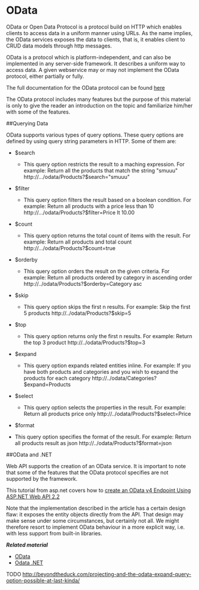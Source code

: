 # OData

OData or Open Data Protocol is a protocol build on HTTP which enables clients to access data in a uniform manner using URLs. As the name implies, the OData services exposes the data to clients, that is, it enables client to CRUD data models through http messages.

OData is a protocol which is platform-independent, and can also be implemented in any server-side framework. It describes a uniform way to access data. A given webservice may or may not implement the OData protocol, either partially or fully.

The full documentation for the OData protocol can be found [here](http://docs.oasis-open.org/odata/odata/v4.0/odata-v4.0-part1-protocol.html)

The OData protocol includes many features but the purpose of this material is only to give the reader an introduction on the topic and familiarize him/her with some of the features.

##Querying Data

OData supports various types of query options. These query options are defined by using query string parameters in HTTP.
Some of them are: 

* $search
  * This query option restricts the result to a maching expression. For example:
    Return all the products that match the string "smuuu"
    http://.../odata/Products?$search="smuuu"

* $filter
  * This query option filters the result based on a boolean condition. For example:
    Return all products with a price less than 10
    http://.../odata/Products?$filter=Price lt 10.00

* $count
  *  This query option returns the total count of items with the result. For example:
     Return all products and total count
     http://.../odata/Products?$count=true

* $orderby
  * This query option orders the result on the given criteria. For example:
    Return all products ordered by category in ascending order
    http://../odata/Products?$orderby=Category asc

* $skip
  * This query option skips the first n results. For example:
    Skip the first 5 products
    http://../odata/Products?$skip=5

* $top
  * This query option returns only the first n results. For example:
    Return the top 3 product
    http://../odata/Products?$top=3

* $expand
  * This query option expands related entities inline. For example: 
    If you have both products and categories and you wish to expand the products for each category
    http://../odata/Categories?$expand=Products

* $select
  * This query option selects the properties in the result. For example:
    Return all products price only
    http://../odata/Products?$select=Price 

* $format
 * This query option specifies the format of the result. For example:
   Return all products result as json
   http://../odata/Products?$format=json

##OData and .NET

Web API supports the creation of an OData service. It is important to note that some of the features that the OData protocol specifies are not supported by the framework.

This tutorial from asp.net covers how to [create an OData v4 Endpoint Using ASP.NET Web API 2.2](http://www.asp.net/web-api/overview/odata-support-in-aspnet-web-api/odata-v4/create-an-odata-v4-endpoint)

Note that the implementation described in the article has a certain design flaw: it exposes the entity objects directly from the API. That design may make sense under some circumstances, but certainly not all. We might therefore resort to implement OData behaviour in a more explicit way, i.e. with less support from built-in libraries.

***Related material***
* [OData](http://www.odata.org/)
* [Odata .NET](http://www.asp.net/web-api/overview/odata-support-in-aspnet-web-api)

TODO
http://beyondtheduck.com/projecting-and-the-odata-expand-query-option-possible-at-last-kinda/
